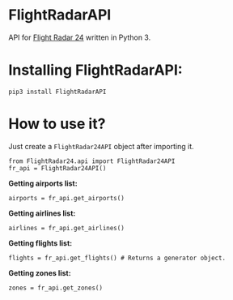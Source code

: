 # FlightRadarAPI
API for [Flight Radar 24](https://www.flightradar24.com/) written in Python 3.

# Installing FlightRadarAPI:
```
pip3 install FlightRadarAPI
```

# How to use it?
Just create a `FlightRadar24API` object after importing it.

```
from FlightRadar24.api import FlightRadar24API
fr_api = FlightRadar24API()
```

**Getting airports list:**
```
airports = fr_api.get_airports()
```

**Getting airlines list:**
```
airlines = fr_api.get_airlines()
```

**Getting flights list:**
```
flights = fr_api.get_flights() # Returns a generator object.
```

**Getting zones list:**
```
zones = fr_api.get_zones()
```
